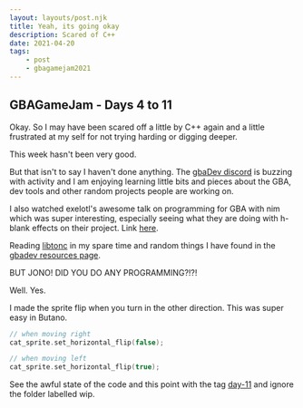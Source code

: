```yaml
---
layout: layouts/post.njk
title: Yeah, its going okay
description: Scared of C++
date: 2021-04-20
tags:
    - post
    - gbagamejam2021
---
```


>
## GBAGameJam - Days 4 to 11

Okay. So I may have been scared off a little by C++ again and a little frustrated at my self for not trying harding or digging deeper.

This week hasn't been very good.

But that isn't to say I haven't done anything. The [gbaDev discord](https://discord.io/gbadev) is buzzing with activity and I am enjoying learning little bits and pieces about the GBA, dev tools and other random projects people are working on.

I also watched exelotl's awesome talk on programming for GBA with nim which was super interesting, especially seeing what they are doing with h-blank effects on their project. Link [here](https://www.youtube.com/watch?v=sZUM7MhWr88).

Reading [libtonc](https://www.coranac.com/tonc/text/toc.htm) in my spare time and random things I have found in the [gbadev resources page](https://gbadev.net/).

BUT JONO! DID YOU DO ANY PROGRAMMING?!?!

Well. Yes.

I made the sprite flip when you turn in the other direction. This was super easy in Butano.

``` cpp
// when moving right
cat_sprite.set_horizontal_flip(false);

// when moving left
cat_sprite.set_horizontal_flip(true);
```

See the awful state of the code and this point with the tag [day-11](https://github.com/foopod/gbaGamejam2021/releases/tag/day-11) and ignore the folder labelled wip.
